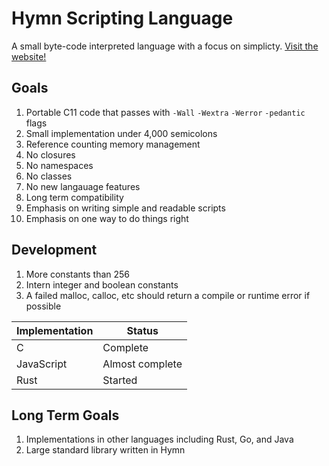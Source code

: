 # Hymn Scripting Language

A small byte-code interpreted language with a focus on simplicty. [Visit the website!](https://hymn-lang.org)

## Goals

1. Portable C11 code that passes with `-Wall` `-Wextra` `-Werror` `-pedantic` flags
1. Small implementation under 4,000 semicolons
1. Reference counting memory management
1. No closures
1. No namespaces
1. No classes
1. No new langauage features
1. Long term compatibility
1. Emphasis on writing simple and readable scripts
1. Emphasis on one way to do things right

## Development

1. More constants than 256
1. Intern integer and boolean constants
1. A failed malloc, calloc, etc should return a compile or runtime error if possible

| Implementation | Status          |
| -------------- | --------------- |
| C              | Complete        |
| JavaScript     | Almost complete |
| Rust           | Started         |

## Long Term Goals

1. Implementations in other languages including Rust, Go, and Java
1. Large standard library written in Hymn
